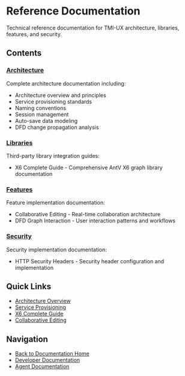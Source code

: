 # Reference Documentation

Technical reference documentation for TMI-UX architecture, libraries, features, and security.

## Contents

### [Architecture](architecture/)

Complete architecture documentation including:

- Architecture overview and principles
- Service provisioning standards
- Naming conventions
- Session management
- Auto-save data modeling
- DFD change propagation analysis

### [Libraries](libraries/)

Third-party library integration guides:

- X6 Complete Guide - Comprehensive AntV X6 graph library documentation

### [Features](features/)

Feature implementation documentation:

- Collaborative Editing - Real-time collaboration architecture
- DFD Graph Interaction - User interaction patterns and workflows

### [Security](security/)

Security implementation documentation:

- HTTP Security Headers - Security header configuration and implementation

## Quick Links

- [Architecture Overview](architecture/overview.md)
- [Service Provisioning](architecture/service-provisioning.md)
- [X6 Complete Guide](libraries/x6-complete-guide.md)
- [Collaborative Editing](features/collaborative-editing.md)

## Navigation

- [Back to Documentation Home](../)
- [Developer Documentation](../developer/)
- [Agent Documentation](../agent/)
